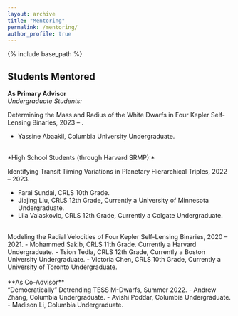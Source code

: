 ```yaml
---
layout: archive
title: "Mentoring"
permalink: /mentoring/
author_profile: true
---
```


{% include base_path %}


## Students Mentored

**As Primary Advisor** <br>
*Undergraduate Students:* <br>

Determining the Mass and Radius of the White Dwarfs in Four Kepler Self-Lensing Binaries, 2023 – . 
- Yassine Abaakil, Columbia University Undergraduate.

<br>
*High School Students (through Harvard SRMP):* <br>

Identifying Transit Timing Variations in Planetary Hierarchical Triples, 2022 – 2023. 
- Farai Sundai, CRLS 10th Grade.
- Jiajing Liu, CRLS 12th Grade, Currently a University of Minnesota Undergraduate.
- Lila Valaskovic, CRLS 12th Grade, Currently a Colgate Undergraduate.

<br>
Modeling the Radial Velocities of Four Kepler Self-Lensing Binaries, 2020 – 2021.
- Mohammed Sakib, CRLS 11th Grade. Currently a Harvard Undergraduate.
- Tsion Tedla, CRLS 12th Grade, Currently a Boston University Undergraduate.
- Victoria Chen, CRLS 10th Grade, Currently a University of Toronto Undergraduate.

<br>
<br>
**As Co-Advisor**<br>
“Democratically” Detrending TESS M-Dwarfs, Summer 2022.
- Andrew Zhang, Columbia Undergraduate.
- Avishi Poddar, Columbia Undergraduate.
- Madison Li, Columbia Undergraduate.
